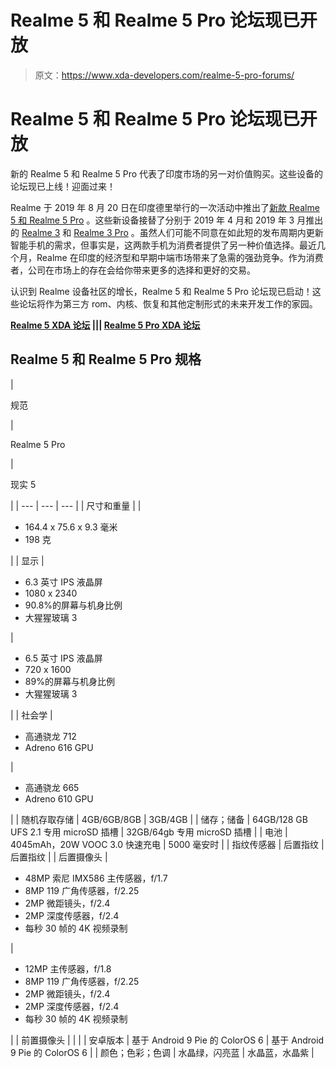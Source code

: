 # Realme 5 和 Realme 5 Pro 论坛现已开放

> 原文：<https://www.xda-developers.com/realme-5-pro-forums/>

# Realme 5 和 Realme 5 Pro 论坛现已开放

新的 Realme 5 和 Realme 5 Pro 代表了印度市场的另一对价值购买。这些设备的论坛现已上线！迎面过来！

Realme 于 2019 年 8 月 20 日在印度德里举行的一次活动中推出了[新款 Realme 5 和 Realme 5 Pro](https://www.xda-developers.com/realme-5-pro-quad-cameras-snapdragon-712-india/) 。这些新设备接替了分别于 2019 年 4 月和 2019 年 3 月推出的 [Realme 3](https://www.xda-developers.com/realme-3-india-launch-waterdrop-notch-mediatek-helio-p70/) 和 [Realme 3 Pro](https://www.xda-developers.com/realme-3-pro-with-snapdragon-710-vooc-20w-fast-charging-64mp-camera-mode-launched-in-india/) 。虽然人们可能不同意在如此短的发布周期内更新智能手机的需求，但事实是，这两款手机为消费者提供了另一种价值选择。最近几个月，Realme 在印度的经济型和早期中端市场带来了急需的强劲竞争。作为消费者，公司在市场上的存在会给你带来更多的选择和更好的交易。

认识到 Realme 设备社区的增长，Realme 5 和 Realme 5 Pro 论坛现已启动！这些论坛将作为第三方 rom、内核、恢复和其他定制形式的未来开发工作的家园。

**[Realme 5 XDA 论坛](https://forum.xda-developers.com/realme-5) ||| [Realme 5 Pro XDA 论坛](https://forum.xda-developers.com/realme-5-pro)**

## Realme 5 和 Realme 5 Pro 规格

| 

规范

 | 

Realme 5 Pro

 | 

现实 5

 |
| --- | --- | --- |
| 尺寸和重量 |  | 

*   164.4 x 75.6 x 9.3 毫米
*   198 克

 |
| 显示 | 

*   6.3 英寸 IPS 液晶屏
*   1080 x 2340
*   90.8%的屏幕与机身比例
*   大猩猩玻璃 3

 | 

*   6.5 英寸 IPS 液晶屏
*   720 x 1600
*   89%的屏幕与机身比例
*   大猩猩玻璃 3

 |
| 社会学 | 

*   高通骁龙 712
*   Adreno 616 GPU

 | 

*   高通骁龙 665
*   Adreno 610 GPU

 |
| 随机存取存储 | 4GB/6GB/8GB | 3GB/4GB |
| 储存；储备 | 64GB/128 GB UFS 2.1 专用 microSD 插槽 | 32GB/64gb 专用 microSD 插槽 |
| 电池 | 4045mAh，20W VOOC 3.0 快速充电 | 5000 毫安时 |
| 指纹传感器 | 后置指纹 | 后置指纹 |
| 后置摄像头 | 

*   48MP 索尼 IMX586 主传感器，f/1.7
*   8MP 119 广角传感器，f/2.25
*   2MP 微距镜头，f/2.4
*   2MP 深度传感器，f/2.4
*   每秒 30 帧的 4K 视频录制

 | 

*   12MP 主传感器，f/1.8
*   8MP 119 广角传感器，f/2.25
*   2MP 微距镜头，f/2.4
*   2MP 深度传感器，f/2.4
*   每秒 30 帧的 4K 视频录制

 |
| 前置摄像头 |  |  |
| 安卓版本 | 基于 Android 9 Pie 的 ColorOS 6 | 基于 Android 9 Pie 的 ColorOS 6 |
| 颜色；色彩；色调 | 水晶绿，闪亮蓝 | 水晶蓝，水晶紫 |